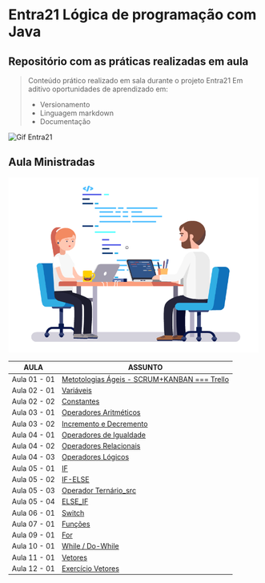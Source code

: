 ﻿# Entra21 Lógica de programação com Java

## Repositório com as práticas realizadas em aula  

> Conteúdo prático realizado em sala durante o projeto Entra21
> Em aditivo oportunidades de aprendizado em:
> - Versionamento
> - Linguagem markdown
> - Documentação

![Gif Entra21](C:\Users\Bruno\Downloads)

## Aula Ministradas
 
<a href="#"><img  src="/giphy.gif" width="500 " height="350" /></a>

| AULA | ASSUNTO |
|------|---------|
|Aula 01 - 01|[Metotologias Ágeis - SCRUM+KANBAN === Trello](https://trello.com/b/v8uWxawZ/entra21-2022)
|Aula 02 - 01|[Variáveis](./Aula02%20-%2001%20-%20Variaveis/)                                    
|Aula 02 - 02|[Constantes](./Aula02%20-%2002%20-%20Constantes/)
|Aula 03 - 01|[Operadores Aritméticos](./Aula03%20-%2001%20-%20OperadoresAritimeticos/)
|Aula 03 - 02|[Incremento e Decremento](./Aula03%20-%2002%20-%20IncrementoDecremento/)
|Aula 04 - 01|[Operadores de Igualdade](./Aula04%20-%2001%20-%20OperadoresDeIgualdade/)
|Aula 04 - 02|[Operadores Relacionais](./Aula04%20-%2002%20-%20OperadoresRelacionais/)
|Aula 04 - 03|[Operadores Lógicos](./Aula04%20-%2003%20-%20OperadoresLogicos/)
|Aula 05 - 01|[IF](./Aula05%20-%2001%20-%20If/)
|Aula 05 - 02|[IF-ELSE](./Aula05%20-%2002%20-%20ifElse/)
|Aula 05 - 03|[Operador Ternário_src](./Aula05%20-%2003%20-%20operadorTernario/)
|Aula 05 - 04|[ELSE_IF](./Aula05%20-%2004%20-%20elseIf/)
|Aula 06 - 01|[Switch](./Aula06%20-%2001%20-%20switch/)
|Aula 07 - 01|[Funções](./Aula07%20-%2001%20-%20funcoes/)
|Aula 09 - 01|[For](./Aula09%20-%2001%20-%20for/)
|Aula 10 - 01|[While / Do-While](./Aula10%20-%2001%20-%20while/)
|Aula 11 - 01|[Vetores](./Aula11%20-%2001%20-%20Vetores/)
|Aula 12 - 01|[Exercício Vetores](./Aula12%20-%2001%20-%20Vetores/)